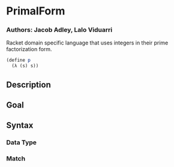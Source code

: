 # PrimalForm
### Authors: Jacob Adley, Lalo Viduarri

Racket domain specific language that uses integers in their prime factorization form.

```scheme
(define p
  (λ (s) s))
```

## Description

## Goal

## Syntax

### Data Type

### Match
